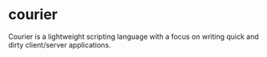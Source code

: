 # courier
Courier is a lightweight scripting language with a focus on writing quick and dirty client/server applications.

